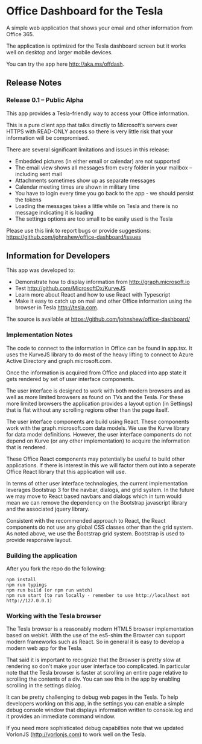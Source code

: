 # Office Dashboard for the Tesla

A simple web application that shows your email and other information from Office 365.

The application is optimized for the Tesla dashboard screen but it works well on desktop and larger mobile devices. 

You can try the app here http://aka.ms/offdash.

## Release Notes

### Release 0.1 – Public Alpha
 
This app provides a Tesla-friendly way to access your Office information.
 
This is a pure client app that talks directly to Microsoft’s servers over HTTPS with READ-ONLY access so there is very little risk that your information will be compromised.
 
There are several significant limitations and issues in this release:

* Embedded pictures (in either email or calendar) are not supported
* The email view shows all messages from every folder in your mailbox – including sent mail
* Attachments sometimes show up as separate messages
* Calendar meeting times are shown in military time
* You have to login every time you go back to the app - we should persist the tokens
* Loading the messages takes a little while on Tesla and there is no message indicating it is loading
* The settings options are too small to be easily used is the Tesla

Please use this link to report bugs or provide suggestions: https://github.com/johnshew/office-dashboard/issues

## Information for Developers

This app was developed to: 
* Demonstrate how to display information from http://graph.microsoft.io
* Test http://github.com/MicrosoftDx/KurveJS
* Learn more about React and how to use React with Typescript 
* Make it easy to catch up on mail and other Office information using the browser in Tesla http://tesla.com. 

The source is available at https://github.com/johnshew/office-dashboard/

### Implementation Notes

The code to connect to the information in Office can be found in app.tsx. It uses the KurveJS library to do most of the heavy lifting to connect to Azure Active Directory and graph.microsoft.com. 

Once the information is acquired from Office and placed into app state it gets rendered by set of user interface components.
    
The user interface is designed to work with both modern browsers and as well as more limited browsers as found on TVs and the Tesla. For these more limited browsers the application provides a layout option (in Settings) that is flat without any scrolling regions other than the page itself. 

The user interface components are build using React.  These components work with the graph.microsoft.com data models. We use the Kurve library for data model definitions.  However, the user interface components do not depend on Kurve (or any other implementation) to acquire the information that is rendered.

These Office React components may potentially be useful to build other applications. If there is interest in this we will factor them out into a seperate Office React library that this application will use.

In terms of other user interface technologies, the current implementation leverages Bootstrap 3 for the navbar, dialogs, and grid system. In the future we may move to React based navbars and dialogs which in turn would mean we can remove the dependency on the Bootstrap javascript library and the associated jquery library.   

Consistent with the recommended approach to React, the React components do not use any global CSS classes other than the grid system. As noted above, we use the Bootstrap grid system.  Bootstrap is used to provide responsive layout. 

### Building the application

After you fork the repo do the following:

    npm install
    npm run typings
    npm run build (or npm run watch)
    npm run start (to run locally - remember to use http://localhost not http://127.0.0.1)
 
### Working with the Tesla browser

The Tesla browser is a reasonably modern HTML5 browser implementation based on webkit. With the use of the es5-shim the Browser can support modern frameworks such as React. So in general it is easy to develop a modern web app for the Tesla.  

That said it is important to recognize that the Browser is pretty slow at rendering so don't make your user interface too complicated. In particular note that the Tesla browser is faster at scrolling an entire page relative to scrolling the contents of a div.  You can see this in the app by enabling scrolling in the settings dialog. 

It can be pretty challenging to debug web pages in the Tesla. To help developers working on this app, in the settings you can enable a simple debug console window that displays information written to console.log and it provides an immediate command window.  

If you need more sophisticated debug capabilties note that we updated VorlonJS (http://vorlonjs.com) to work well on the Tesla.
